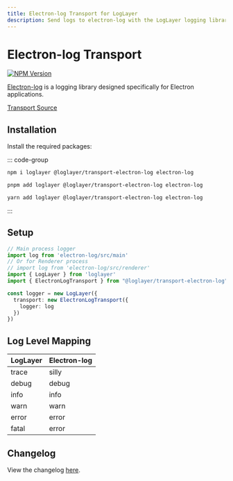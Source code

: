 ```yaml
---
title: Electron-log Transport for LogLayer
description: Send logs to electron-log with the LogLayer logging library
---
```


# Electron-log Transport <Badge type="tip" text="Server" />

[![NPM Version](https://img.shields.io/npm/v/%40loglayer%2Ftransport-electron-log)](https://www.npmjs.com/package/@loglayer/transport-electron-log)

[Electron-log](https://github.com/megahertz/electron-log) is a logging library designed specifically for Electron applications.

[Transport Source](https://github.com/loglayer/loglayer/tree/master/packages/transports/electron-log)

## Installation

Install the required packages:

::: code-group

```sh [npm]
npm i loglayer @loglayer/transport-electron-log electron-log
```

```sh [pnpm]
pnpm add loglayer @loglayer/transport-electron-log electron-log
```

```sh [yarn]
yarn add loglayer @loglayer/transport-electron-log electron-log
```

:::

## Setup

```typescript
// Main process logger
import log from 'electron-log/src/main'
// Or for Renderer process
// import log from 'electron-log/src/renderer'
import { LogLayer } from 'loglayer'
import { ElectronLogTransport } from "@loglayer/transport-electron-log"

const logger = new LogLayer({
  transport: new ElectronLogTransport({
    logger: log
  })
})
```

## Log Level Mapping

| LogLayer | Electron-log |
|----------|--------------|
| trace    | silly       |
| debug    | debug       |
| info     | info        |
| warn     | warn        |
| error    | error       |
| fatal    | error       |

## Changelog

View the changelog [here](./changelogs/electron-log-changelog.md).